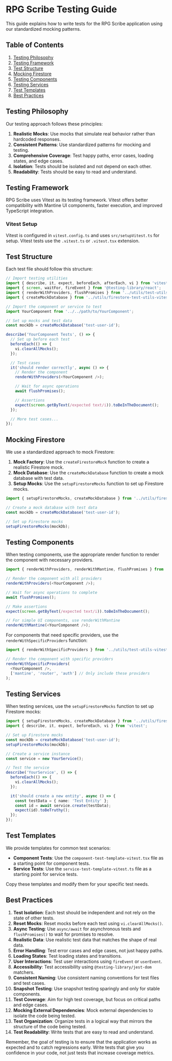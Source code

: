 # RPG Scribe Testing Guide

This guide explains how to write tests for the RPG Scribe application using our standardized mocking patterns.

## Table of Contents

1. [Testing Philosophy](#testing-philosophy)
2. [Testing Framework](#testing-framework)
3. [Test Structure](#test-structure)
4. [Mocking Firestore](#mocking-firestore)
5. [Testing Components](#testing-components)
6. [Testing Services](#testing-services)
7. [Test Templates](#test-templates)
8. [Best Practices](#best-practices)

## Testing Philosophy

Our testing approach follows these principles:

1. **Realistic Mocks**: Use mocks that simulate real behavior rather than hardcoded responses.
2. **Consistent Patterns**: Use standardized patterns for mocking and testing.
3. **Comprehensive Coverage**: Test happy paths, error cases, loading states, and edge cases.
4. **Isolation**: Tests should be isolated and not depend on each other.
5. **Readability**: Tests should be easy to read and understand.

## Testing Framework

RPG Scribe uses Vitest as its testing framework. Vitest offers better compatibility with Mantine UI components, faster execution, and improved TypeScript integration.

### Vitest Setup

Vitest is configured in `vitest.config.ts` and uses `src/setupVitest.ts` for setup. Vitest tests use the `.vitest.ts` or `.vitest.tsx` extension.

## Test Structure

Each test file should follow this structure:

```typescript
// Import testing utilities
import { describe, it, expect, beforeEach, afterEach, vi } from 'vitest';
import { screen, waitFor, fireEvent } from '@testing-library/react';
import { renderWithProviders, flushPromises } from '../utils/test-utils-vitest';
import { createMockDatabase } from '../utils/firestore-test-utils-vitest';

// Import the component or service to test
import YourComponent from '../../path/to/YourComponent';

// Set up mocks and test data
const mockDb = createMockDatabase('test-user-id');

describe('YourComponent Tests', () => {
  // Set up before each test
  beforeEach(() => {
    vi.clearAllMocks();
  });

  // Test cases
  it('should render correctly', async () => {
    // Render the component
    renderWithProviders(<YourComponent />);

    // Wait for async operations
    await flushPromises();

    // Assertions
    expect(screen.getByText(/expected text/i)).toBeInTheDocument();
  });

  // More test cases...
});
```

## Mocking Firestore

We use a standardized approach to mock Firestore:

1. **Mock Factory**: Use the `createFirestoreMock` function to create a realistic Firestore mock.
2. **Mock Database**: Use the `createMockDatabase` function to create a mock database with test data.
3. **Setup Mocks**: Use the `setupFirestoreMocks` function to set up Firestore mocks.

```typescript
import { setupFirestoreMocks, createMockDatabase } from '../utils/firestore-test-utils-vitest';

// Create a mock database with test data
const mockDb = createMockDatabase('test-user-id');

// Set up Firestore mocks
setupFirestoreMocks(mockDb);
```

## Testing Components

When testing components, use the appropriate render function to render the component with necessary providers.

```typescript
import { renderWithProviders, renderWithMantine, flushPromises } from '../utils/test-utils-vitest';

// Render the component with all providers
renderWithProviders(<YourComponent />);

// Wait for async operations to complete
await flushPromises();

// Make assertions
expect(screen.getByText(/expected text/i)).toBeInTheDocument();

// For simple UI components, use renderWithMantine
renderWithMantine(<YourComponent />);
```

For components that need specific providers, use the `renderWithSpecificProviders` function:

```typescript
import { renderWithSpecificProviders } from '../utils/test-utils-vitest';

// Render the component with specific providers
renderWithSpecificProviders(
  <YourComponent />,
  ['mantine', 'router', 'auth'] // Only include these providers
);
```

## Testing Services

When testing services, use the `setupFirestoreMocks` function to set up Firestore mocks:

```typescript
import { setupFirestoreMocks, createMockDatabase } from '../utils/firestore-test-utils-vitest';
import { describe, it, expect, beforeEach, vi } from 'vitest';

// Set up Firestore mocks
const mockDb = createMockDatabase('test-user-id');
setupFirestoreMocks(mockDb);

// Create a service instance
const service = new YourService();

// Test the service
describe('YourService', () => {
  beforeEach(() => {
    vi.clearAllMocks();
  });

  it('should create a new entity', async () => {
    const testData = { name: 'Test Entity' };
    const id = await service.create(testData);
    expect(id).toBeTruthy();
  });
});
```

## Test Templates

We provide templates for common test scenarios:

- **Component Tests**: Use the `component-test-template-vitest.tsx` file as a starting point for component tests.
- **Service Tests**: Use the `service-test-template-vitest.ts` file as a starting point for service tests.

Copy these templates and modify them for your specific test needs.

## Best Practices

1. **Test Isolation**: Each test should be independent and not rely on the state of other tests.
2. **Reset Mocks**: Reset mocks before each test using `vi.clearAllMocks()`.
3. **Async Testing**: Use `async/await` for asynchronous tests and `flushPromises()` to wait for promises to resolve.
4. **Realistic Data**: Use realistic test data that matches the shape of real data.
5. **Error Handling**: Test error cases and edge cases, not just happy paths.
6. **Loading States**: Test loading states and transitions.
7. **User Interactions**: Test user interactions using `fireEvent` or `userEvent`.
8. **Accessibility**: Test accessibility using `@testing-library/jest-dom` matchers.
9. **Consistent Naming**: Use consistent naming conventions for test files and test cases.
10. **Snapshot Testing**: Use snapshot testing sparingly and only for stable components.
11. **Test Coverage**: Aim for high test coverage, but focus on critical paths and edge cases.
12. **Mocking External Dependencies**: Mock external dependencies to isolate the code being tested.
13. **Test Organization**: Organize tests in a logical way that mirrors the structure of the code being tested.
14. **Test Readability**: Write tests that are easy to read and understand.

Remember, the goal of testing is to ensure that the application works as expected and to catch regressions early. Write tests that give you confidence in your code, not just tests that increase coverage metrics.
